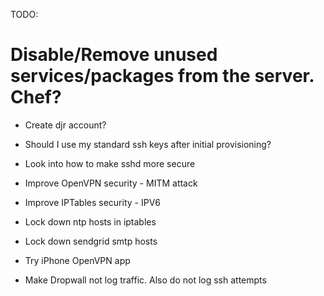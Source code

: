 TODO:

# Disable/Remove unused services/packages from the server. Chef?
* Create djr account?

* Should I use my standard ssh keys after initial provisioning?
* Look into how to make sshd more secure
* Improve OpenVPN security - MITM attack
* Improve IPTables security - IPV6

* Lock down ntp hosts in iptables
* Lock down sendgrid smtp hosts

* Try iPhone OpenVPN app
* Make Dropwall not log traffic. Also do not log ssh attempts
